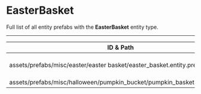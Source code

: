 # EasterBasket
Full list of all <Badge type="warning" text="2"/> entity prefabs with the **EasterBasket** entity type.

---
| ID & Path |
| --- |
| <Badge type="tip" text="557749706"/> <br> assets/prefabs/misc/easter/easter basket/easter_basket.entity.prefab |
| <Badge type="tip" text="2763047865"/> <br> assets/prefabs/misc/halloween/pumpkin_bucket/pumpkin_basket.entity.prefab |
